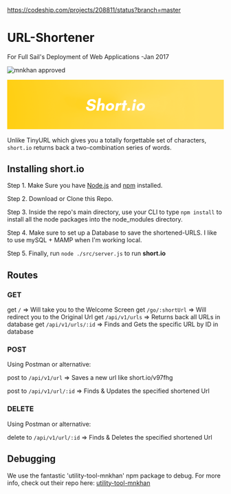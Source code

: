 https://codeship.com/projects/208811/status?branch=master

# URL-Shortener
For Full Sail's Deployment of Web Applications -Jan 2017

![mnkhan approved](https://img.shields.io/badge/mnkhan94-approved-brightgreen.svg)

![alt tag](/readme/logo.png)

Unlike TinyURL which gives you a totally forgettable set of characters, `short.io` returns back a two-combination series of words.

## Installing short.io

Step 1. Make Sure you have [Node.js](https://nodejs.org/en/) and [npm](https://www.npmjs.com) installed.

Step 2. Download or Clone this Repo.

Step 3. Inside the repo's main directory, use your CLI to type `npm install` to install all the node packages into the node_modules directory.

Step 4. Make sure to set up a Database to save the shortened-URLS. I like to use mySQL + MAMP when I'm working local.

Step 5. Finally, run `node ./src/server.js` to run **short.io**

## Routes

### GET

get `/` => Will take you to the Welcome Screen
get `/go/:shortUrl` => Will redirect you to the Original Url
get `/api/v1/urls` => Returns back all URLs in database
get `/api/v1/urls/:id` => Finds and Gets the specific URL by ID in database

### POST

Using Postman or alternative:

post to `/api/v1/url` => Saves a new url like short.io/v97fhg

post to `/api/v1/url/:id` => Finds & Updates the specified shortened Url

### DELETE

Using Postman or alternative:

delete to `/api/v1/url/:id` => Finds & Deletes the specified shortened Url

## Debugging

We use the fantastic 'utility-tool-mnkhan' npm package to debug. 
For more info, check out their repo here: [utility-tool-mnkhan](https://github.com/mnkhan94/utility-tool)

